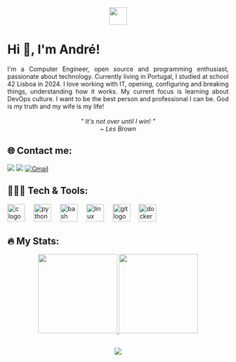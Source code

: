 <link rel="stylesheet" type='text/css' href="https://cdn.jsdelivr.net/gh/devicons/devicon@latest/devicon.min.css" />

<div align="center">
<img src="https://user-images.githubusercontent.com/74038190/212284087-bbe7e430-757e-4901-90bf-4cd2ce3e1852.gif" height="40" weight="40" >
</div>


# Hi 👋, I'm André!
<div align="justify">
I'm a Computer Engineer, open source and programming enthusiast, passionate about technology. Currently living in Portugal, I studied at school 42 Lisboa in 2024. I love working with IT, opening, configuring and breaking things, understanding how it works. My current focus is learning about DevOps culture. I want to be the best person and professional I can be. God is my truth and my wife is my life!
</div>

<div align="center">
<br><i>" It's not over until I win! "
<br>~ Les Brown</i><br>
</div>

## 🌐 Contact me:
<a href="https://www.youtube.com/channel/UC4VIxpz25lRO7_4k5pPKvrA" target="_blank"><img loading="lazy" src="https://img.shields.io/badge/YouTube-FF0000?style=for-the-badge&logo=youtube&logoColor=white" target="_blank"></a>
<a href="https://www.linkedin.com/in/andreeuflauzino" target="_blank"><img loading="lazy" src="https://img.shields.io/badge/-LinkedIn-%230077B5?style=for-the-badge&logo=linkedin&logoColor=white" target="_blank"></a>
[![Gmail](https://img.shields.io/badge/Gmail-D14836?style=for-the-badge&logo=gmail&logoColor=white)](mailto:andre.euflauzino@gmail.com)
<br>

## 👨🏻‍💻 Tech & Tools:
<div align="left">
  <img src="https://cdn.jsdelivr.net/gh/devicons/devicon/icons/c/c-original.svg" height="40" alt="c logo"  />
  <img width="12" />
  <img src="https://cdn.jsdelivr.net/gh/devicons/devicon/icons/python/python-original.svg" height="40" alt="python logo"  />
  <img width="12" />
<!--
  <img src="https://cdn.jsdelivr.net/gh/devicons/devicon/icons/go/go-original.svg" height="40" alt="go logo"  />
  <img width="12" />
-->
  <img src="https://cdn.simpleicons.org/gnubash/4EAA25" height="40" alt="bash logo"  />
  <img width="12" />
  <img src="https://cdn.jsdelivr.net/gh/devicons/devicon/icons/linux/linux-original.svg" height="40" alt="linux logo"  />
  <img width="12" />
  <img src="https://cdn.jsdelivr.net/gh/devicons/devicon/icons/git/git-original.svg" height="40" alt="git logo"  /> 
  <img width="12" />
<!--
  <img src="https://cdn.jsdelivr.net/gh/devicons/devicon/icons/gitlab/gitlab-original.svg" height="40" alt="gitlab logo"  />
  <img width="12" />
-->
 <img src="https://cdn.simpleicons.org/docker/2496ED" height="40" alt="docker logo"  />
  <img width="12" />
<!--
  <img src="https://cdn.jsdelivr.net/gh/devicons/devicon/icons/kubernetes/kubernetes-plain.svg" height="40" alt="kubernetes logo"  />
  <img width="12" />
  <img src="https://cdn.simpleicons.org/prometheus/E6522C" height="40" alt="prometheus logo"  />
  <img width="12" />
  <img src="https://cdn.simpleicons.org/terraform/7B42BC" height="40" alt="terraform logo"  />
  <img width="12" />  
  <img src="https://skillicons.dev/icons?i=aws" height="40" alt="amazonwebservices logo"  />
  <img width="12" />
  <img src="https://cdn.jsdelivr.net/gh/devicons/devicon/icons/apache/apache-original.svg" height="40" alt="apache logo"  />
  <img width="12" />
  <img src="https://cdn.jsdelivr.net/gh/devicons/devicon/icons/nginx/nginx-original.svg" height="40" alt="nginx logo"  />
-->
</div>

<!--
## 🚀 Experience:
**[Portugal]** 
- **IT Engineer** (2023 - Present): Responsible for the entire IT park of a construction company.

**[Brazil]** 
- **Web Developer Junior** (2023): Trainee, learning web development with PHP and Laravel.
- **Service Desk** (2022): Remote IT support, N1 and N2.
- **ICT Support Analyst** (2016 - 2021): Responsible for the entire IT park in a company that develops software for diagnostic medicine laboratories.

## 📚 Education:
- **42 Lisbon, Portugal** (2024): Computer Programming, focusing on C and software development 
- **Erin School Of English, Dublin/Ireland** (2023): English Exchange 
- **UNIRP, Brazil** (2016 - 2019): Bachelor's degree in Computer Engineering 

## 🏹 Trainings:

**[LinuxTips]**
- Linux Essentials
- Docker Essentials
- Kubernets Esentials
- Terraform Essentials
- Python Essentials

<!--
## 🎯 Certifications:
- LPI 1, 2 and 3
- Docker Certified Associate (DCA)
- Certified Kubernetes Administrator (CKA)
- AWS Pratictioner 
-->

## 🔥 My Stats:
<div align="center">
<a href="https://github.com/seu-usuário-aqui">
<img loading="lazy" height="180em" src="https://github-readme-stats.vercel.app/api/top-langs/?username=euflauzinoandre&layout=compact&langs_count=7&theme=dracula"/>
<img loading="lazy" height="180em" src="https://github-readme-stats.vercel.app/api?username=euflauzinoandre&show_icons=true&theme=dracula&include_all_commits=true&count_private=true"/>
</div>

##
<div align="center">
<a href="https://visitcount.itsvg.in">
  <img src="https://visitcount.itsvg.in/api?id=euflauzinoandre&label=Profile%20Views&color=12&icon=2&pretty=false" />
</a>
</div>

<!-- Proudly created with GPRM ( https://gprm.itsvg.in ) -->
